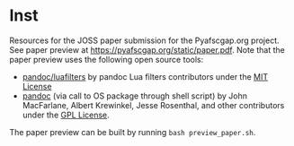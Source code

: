 Inst
================================================================================
Resources for the JOSS paper submission for the Pyafscgap.org project. See paper preview at https://pyafscgap.org/static/paper.pdf. Note that the paper preview uses the following open source tools:

 - [pandoc/luafilters](https://github.com/pandoc/lua-filters) by pandoc Lua filters contributors under the [MIT License](https://github.com/pandoc/lua-filters/blob/master/LICENSE)
 - [pandoc](https://pandoc.org/) (via call to OS package through shell script) by John MacFarlane, Albert Krewinkel, Jesse Rosenthal, and other contributors under the [GPL License](https://github.com/jgm/pandoc#license).

The paper preview can be built by running `bash preview_paper.sh`.
